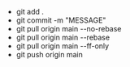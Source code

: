 - git add .
- git commit -m "MESSAGE"
- git pull origin main --no-rebase
- git pull origin main --rebase
- git pull origin main --ff-only
- git push origin main